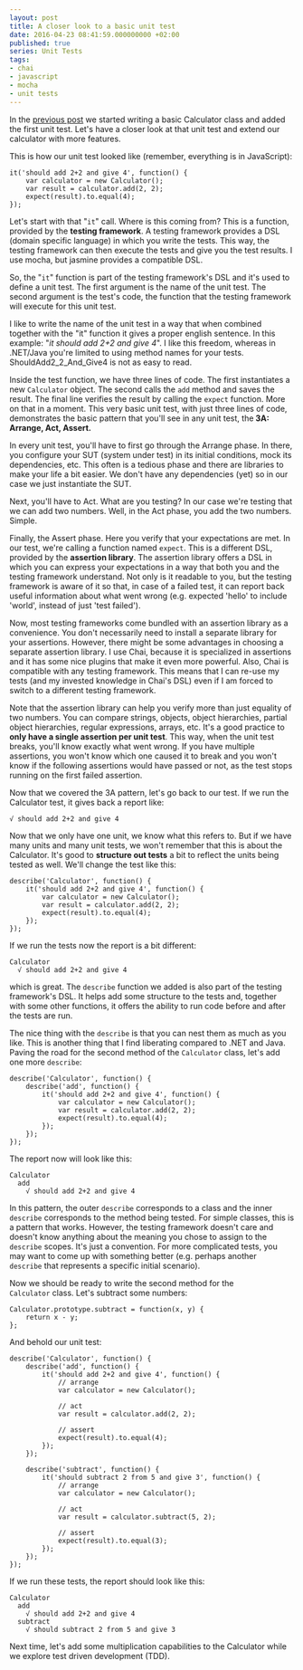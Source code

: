 ```yaml
---
layout: post
title: A closer look to a basic unit test
date: 2016-04-23 08:41:59.000000000 +02:00
published: true
series: Unit Tests
tags:
- chai
- javascript
- mocha
- unit tests
---
```


In the <a href="/2016/04/what-is-a-unit-test-and-why-should-i-care/">previous post</a> we started writing a basic Calculator class and added the first unit test. Let's have a closer look at that unit test and extend our calculator with more features.

<!--more-->

This is how our unit test looked like (remember, everything is in JavaScript):

```
it('should add 2+2 and give 4', function() {
    var calculator = new Calculator();
    var result = calculator.add(2, 2);
    expect(result).to.equal(4);
});
```

Let's start with that "<code>it</code>" call. Where is this coming from? This is a function, provided by the <strong>testing framework</strong>. A testing framework provides a DSL (domain specific language) in which you write the tests. This way, the testing framework can then execute the tests and give you the test results. I use mocha, but jasmine provides a compatible DSL.

So, the "<code>it</code>" function is part of the testing framework's DSL and it's used to define a unit test. The first argument is the name of the unit test. The second argument is the test's code, the function that the testing framework will execute for this unit test.

I like to write the name of the unit test in a way that when combined together with the "it" function it gives a proper english sentence. In this example: "<em>it should add 2+2 and give 4</em>". I like this freedom, whereas in .NET/Java you're limited to using method names for your tests. ShouldAdd2_2_And_Give4 is not as easy to read.

Inside the test function, we have three lines of code. The first instantiates a new <code>Calculator</code> object. The second calls the <code>add</code> method and saves the result. The final line verifies the result by calling the <code>expect</code> function. More on that in a moment. This very basic unit test, with just three lines of code, demonstrates the basic pattern that you'll see in any unit test, the<strong> 3A: Arrange, Act, Assert.</strong>

In every unit test, you'll have to first go through the Arrange phase. In there, you configure your SUT (system under test) in its initial conditions, mock its dependencies, etc. This often is a tedious phase and there are libraries to make your life a bit easier. We don't have any dependencies (yet) so in our case we just instantiate the SUT.

Next, you'll have to Act. What are you testing? In our case we're testing that we can add two numbers. Well, in the Act phase, you add the two numbers. Simple.

Finally, the Assert phase. Here you verify that your expectations are met. In our test, we're calling a function named <code>expect</code>. This is a different DSL, provided by the <strong>assertion library</strong>. The assertion library offers a DSL in which you can express your expectations in a way that both you and the testing framework understand. Not only is it readable to you, but the testing framework is aware of it so that, in case of a failed test, it can report back useful information about what went wrong (e.g. expected 'hello' to include 'world', instead of just 'test failed').

Now, most testing frameworks come bundled with an assertion library as a convenience. You don't necessarily need to install a separate library for your assertions. However, there might be some advantages in choosing a separate assertion library. I use Chai, because it is specialized in assertions and it has some nice plugins that make it even more powerful. Also, Chai is compatible with any testing framework. This means that I can re-use my tests (and my invested knowledge in Chai's DSL) even if I am forced to switch to a different testing framework.

Note that the assertion library can help you verify more than just equality of two numbers. You can compare strings, objects, object hierarchies, partial object hierarchies, regular expressions, arrays, etc. It's a good practice to <strong>only have a single assertion per unit test</strong>. This way, when the unit test breaks, you'll know exactly what went wrong. If you have multiple assertions, you won't know which one caused it to break and you won't know if the following assertions would have passed or not, as the test stops running on the first failed assertion.

Now that we covered the 3A pattern, let's go back to our test. If we run the Calculator test, it gives back a report like:

```
√ should add 2+2 and give 4
```

Now that we only have one unit, we know what this refers to. But if we have many units and many unit tests, we won't remember that this is about the Calculator. It's good to <strong>structure out tests</strong> a bit to reflect the units being tested as well. We'll change the test like this:

```
describe('Calculator', function() {
    it('should add 2+2 and give 4', function() {
        var calculator = new Calculator();
        var result = calculator.add(2, 2);
        expect(result).to.equal(4);
    });
});
```

If we run the tests now the report is a bit different:

```
Calculator
  √ should add 2+2 and give 4
```

which is great. The <code>describe</code> function we added is also part of the testing framework's DSL. It helps add some structure to the tests and, together with some other functions, it offers the ability to run code before and after the tests are run.

The nice thing with the <code>describe</code> is that you can nest them as much as you like. This is another thing that I find liberating compared to .NET and Java. Paving the road for the second method of the <code>Calculator</code> class, let's add one more <code>describe</code>:

```
describe('Calculator', function() {
    describe('add', function() {
        it('should add 2+2 and give 4', function() {
            var calculator = new Calculator();
            var result = calculator.add(2, 2);
            expect(result).to.equal(4);
        });
    });
});
```

The report now will look like this:

```
Calculator
  add
    √ should add 2+2 and give 4
```

In this pattern, the outer <code>describe</code> corresponds to a class and the inner <code>describe</code> corresponds to the method being tested. For simple classes, this is a pattern that works. However, the testing framework doesn't care and doesn't know anything about the meaning you chose to assign to the <code>describe</code> scopes. It's just a convention. For more complicated tests, you may want to come up with something better (e.g. perhaps another <code>describe</code> that represents a specific initial scenario).

Now we should be ready to write the second method for the <code>Calculator</code> class. Let's subtract some numbers:

```
Calculator.prototype.subtract = function(x, y) {
    return x - y;
};
```

And behold our unit test:

```
describe('Calculator', function() {
    describe('add', function() {
        it('should add 2+2 and give 4', function() {
            // arrange
            var calculator = new Calculator();

            // act
            var result = calculator.add(2, 2);

            // assert
            expect(result).to.equal(4);
        });
    });

    describe('subtract', function() {
        it('should subtract 2 from 5 and give 3', function() {
            // arrange
            var calculator = new Calculator();

            // act
            var result = calculator.subtract(5, 2);

            // assert
            expect(result).to.equal(3);
        });
    });
});
```

If we run these tests, the report should look like this:

```
Calculator
  add
    √ should add 2+2 and give 4
  subtract
    √ should subtract 2 from 5 and give 3
```

Next time, let's add some multiplication capabilities to the Calculator while we explore test driven development (TDD).
